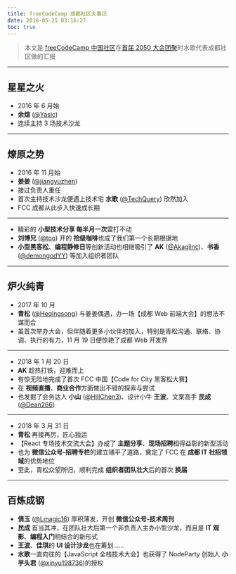 ```yaml
---
title: freeCodeCamp 成都社区大事记
date: 2018-05-25 03:16:27
toc: true
---
```


> 本文是 [freeCodeCamp 中国社区][1]在[首届 2050 大会团聚][2]时水歌代表成都社区做的汇报

---

## 星星之火

 - 2016 年 6 月始
 - **余煊** ([@Yasic](https://github.com/Yasic))
 - 连续主持 3 场技术沙龙

---

## 燎原之势

 - 2016 年 11 月始
 - **姜姜** ([@jiangyuzhen](https://github.com/jiangyuzhen))
 - 接过负责人重任
 - 首次主持技术沙龙便遇上技术宅 **水歌** ([@TechQuery](https://github.com/TechQuery)) 欣然加入
 - FCC 成都从此步入快速成长期
---
 - 精彩的 **小型技术分享 每半月一次**雷打不动
 - **刘博兄** ([@too](https://github.com/too)) 开的 **拾级咖啡**也成了我们第一个长期根据地
 - **小型黑客松**、**编程静修日**等创新活动也相继吸引了 **AK** ([@Akagilnc](https://github.com/Akagilnc))、**书香** ([@demongodYY](https://github.com/demongodYY)) 等加入组织者团队

---

## 炉火纯青

 - 2017 年 10 月
 - **青松** ([@Heqingsong](https://github.com/Heqingsong)) 与姜姜偶遇，办一场【成都 Web 前端大会】的想法不谋而合
 - 虽首次举办大会，但伴随着更多小伙伴的加入，特别是青松沟通、联络、协调、执行的有力，11 月 19 日便惊艳了成都 Web 开发界
---
 - 2018 年 1 月 20 日
 - **AK** 趁热打铁，迎难而上
 - 有惊无险地完成了首次 FCC 中国【Code for City 黑客松大赛】
 - 在 **视频直播**、**商业合作**方面做出不错的探索与尝试
 - 也发掘了会务达人 **小山** ([@HillChen3](https://github.com/HillChen3))、设计小牛 **王波**、文案高手 **民成** ([@Dean266](https://github.com/Dean266))
---
 - 2018 年 3 月 31 日
 - **青松** 再接再厉，匠心独运
 - 【React 专场技术交流大会】办成了 **主题分享**、**现场招聘**相得益彰的新型活动
 - 也为 **微信公众号-招聘专栏**的建立铺平了道路，奠定了 FCC 在 **成都 IT 社招领域**的优势地位
 - 至此，青松众望所归，顺利完成 **组织者团队壮大**后的首次 **换届**

---

## 百炼成钢

 - **倩玉** ([@Lmagic16](https://github.com/Lmagic16)) 厚积薄发，开创 **微信公众号-技术周刊**
 - **民成** 首当其冲，在团队壮大后第一个非负责人主办小型沙龙，而且是 **IT 观影**、**编程入门**相结合的新形式
 - **王波**、**佳琪**的 **UI 设计沙龙**也在筹划……
 - **水歌**一直向往的【JavaScript 全栈技术大会】也获得了 NodeParty 创始人 **小芋头君** ([@xinyu198736](https://github.com/xinyu198736))的授权


  [1]: https://www.freecodecamp.one/
  [2]: https://www.weibo.com/5899630894/GipPz9cZm
